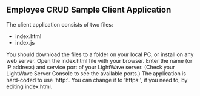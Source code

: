 ## Employee CRUD Sample Client Application

The client application consists of two files:
  * index.html
  * index.js
  
 You should download the files to a folder on your local PC, or install on any web server. Open the index.html file with your browser. Enter the name (or IP address) and service port of your LightWave server. (Check your LightWave Server Console to see the available ports.) The application is hard-coded to use 'http:'. You can change it to 'https:', if you need to, by editing index.html.
